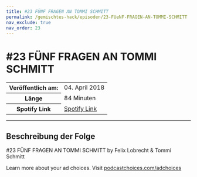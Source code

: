 ```yaml
---
title: #23 FÜNF FRAGEN AN TOMMI SCHMITT
permalink: /gemischtes-hack/episoden/23-FUeNF-FRAGEN-AN-TOMMI-SCHMITT
nav_exclude: true
nav_order: 23
---
```


# #23 FÜNF FRAGEN AN TOMMI SCHMITT
<table class="resp-table dcf-table dcf-table-responsive dcf-table-bordered dcf-table-striped dcf-w-100%">
                    <tbody>
                        <tr>
                            <th scope="row">Veröffentlich am:</th>
                            <td data-label="Veröffentlich am:">04. April 2018</td>
                        </tr>
                        <tr>
                            <th scope="row">Länge </th>
                            <td data-label="Länge ">84 Minuten</td>
                        </tr><tr>
                                <th scope="row">Spotify Link</th>
                                <td data-label="Spotify Link"><a href="https://open.spotify.com/episode/3YgzS0n54rfaCB9tyHdCxP">Spotify Link</a></td>
                            </tr></tbody>
                </table>

***

## Beschreibung der Folge

<div>
<p>#23 FÜNF FRAGEN AN TOMMI SCHMITT by Felix Lobrecht &amp; Tommi Schmitt</p><p> </p><p>Learn more about your ad choices. Visit <a href="https://podcastchoices.com/adchoices">podcastchoices.com/adchoices</a></p>  
</div>

